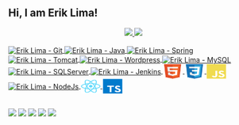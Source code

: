 ## Hi, I am Erik Lima!

<div align="center">


  <a href="https://github.com/erikflima">

  <!--  Cria o painel de informacoes -->  
  <img height="180em" src="https://github-readme-stats.vercel.app/api?username=erikflima&show_icons=true&theme=dracula&include_all_commits=true&count_private=true"/>
  
  <!--  Cria o painel de informacoes das linguagens utilizadas--> 
  <img height="180em" src="https://github-readme-stats.vercel.app/api/top-langs/?username=erikflima&layout=compact&langs_count=7&theme=dracula"/>
  
</div>



  <!--  Imagens das linguagens de programação  -->  
  
<div style="display: inline_block"><br>

  <img align="center" alt="Erik Lima - Git" height="30" width="40" src="https://cdn.jsdelivr.net/gh/devicons/devicon/icons/github/github-original.svg">
  
  <img align="center" alt="Erik Lima - Java" height="30" width="40" src="https://cdn.jsdelivr.net/gh/devicons/devicon/icons/java/java-original.svg">
  
  <img align="center" alt="Erik Lima - Spring" height="30" width="40" src="https://cdn.jsdelivr.net/gh/devicons/devicon/icons/spring/spring-original.svg">
  
  <img align="center" alt="Erik Lima - Tomcat" height="30" width="40" src="https://cdn.jsdelivr.net/gh/devicons/devicon/icons/tomcat/tomcat-original.svg">  
  
   <img align="center" alt="Erik Lima - Wordpress" height="30" width="40" src="https://cdn.jsdelivr.net/gh/devicons/devicon/icons/wordpress/wordpress-plain.svg"> 
   
   <img align="center" alt="Erik Lima - MySQL" height="30" width="40" src="https://cdn.jsdelivr.net/gh/devicons/devicon/icons/mysql/mysql-original.svg"> 
   
   <img align="center" alt="Erik Lima - SQLServer" height="30" width="40" src="https://cdn.jsdelivr.net/gh/devicons/devicon/icons/microsoftsqlserver/microsoftsqlserver-plain.svg"> 
   
   <img align="center" alt="Erik Lima - Jenkins" height="30" width="40" src="https://cdn.jsdelivr.net/gh/devicons/devicon/icons/jenkins/jenkins-original.svg"> 
  
  <img align="center" alt="Erik Lima - HTML" height="30" width="40" src="https://raw.githubusercontent.com/devicons/devicon/master/icons/html5/html5-original.svg">
  
  <img align="center" alt="Erik Lima - CSS" height="30" width="40" src="https://raw.githubusercontent.com/devicons/devicon/master/icons/css3/css3-original.svg">
  
  <img align="center" alt="Erik Lima - Js" height="30" width="40" src="https://raw.githubusercontent.com/devicons/devicon/master/icons/javascript/javascript-plain.svg">
  
  <img align="center" alt="Erik Lima - NodeJs" height="30" width="40" src="https://cdn.jsdelivr.net/gh/devicons/devicon/icons/nodejs/nodejs-original.svg">
 
  <img align="center" alt="Erik Lima - React" height="30" width="40" src="https://raw.githubusercontent.com/devicons/devicon/master/icons/react/react-original.svg">
  
  <img align="center" alt="Erik Lima - Ts" height="30" width="40" src="https://raw.githubusercontent.com/devicons/devicon/master/icons/typescript/typescript-plain.svg">
 
  
</div>
  
  ##
 
<div> 
  <a href="https://upperdev.com/youtube" target="_blank"><img src="https://img.shields.io/badge/YouTube-FF0000?style=for-the-badge&logo=youtube&logoColor=white" target="_blank"></a>
  <a href="https://www.instagram.com/erikflima/" target="_blank"><img src="https://img.shields.io/badge/-Instagram-%23E4405F?style=for-the-badge&logo=instagram&logoColor=white" target="_blank"></a>
  <a href = "mailto:erik@eriklima.com"><img src="https://img.shields.io/badge/-Gmail-%23333?style=for-the-badge&logo=gmail&logoColor=white" target="_blank"></a>
  <a href="https://www.linkedin.com/in/eriklima" target="_blank"><img src="https://img.shields.io/badge/-LinkedIn-%230077B5?style=for-the-badge&logo=linkedin&logoColor=white" target="_blank"></a>
  <a href="https://github.com/erikflima" target="_blank"><img src="https://img.shields.io/badge/GitHub-100000?style=for-the-badge&logo=github&logoColor=white" target="_blank"></a>
  
 
</div>
